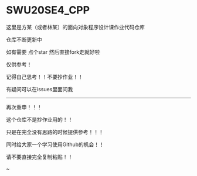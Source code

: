 # SWU20SE4_CPP

这里是方某（或者林某）的面向对象程序设计课作业代码仓库

仓库不断更新中

如有需要 点个star 然后直接fork走就好啦

仅供参考！

记得自己思考！！不要抄作业！！

有疑问可以在issues里面问我

--------------------------------------------------

再次重申！！！

这个仓库不是抄作业用的！！

只是在完全没有思路的时候提供参考！！！

同时给大家一个学习使用Github的机会！！

请不要直接完全复制粘贴！！

~
